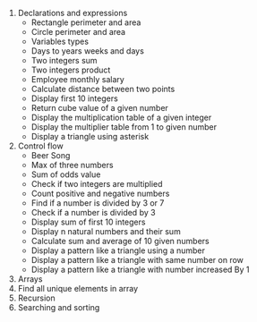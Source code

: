 1. Declarations and expressions
   * Rectangle perimeter and area
   * Circle perimeter and area
   * Variables types
   * Days to years weeks and days
   * Two integers sum
   * Two integers product
   * Employee monthly salary
   * Calculate distance between two points
   * Display first 10 integers
   * Return cube value of a given number
   * Display the multiplication table of a given integer
   * Display the multiplier table from 1 to given number
   * Display a triangle using asterisk
2. Control flow
   * Beer Song
   * Max of three numbers
   * Sum of odds value
   * Check if two integers are multiplied
   * Count positive and negative numbers
   * Find if a number is divided by 3 or 7
   * Check if a number is divided by 3
   * Display sum of first 10 integers
   * Display n natural numbers and their sum
   * Calculate sum and average of 10 given numbers
   * Display a pattern like a triangle using a number
   * Display a pattern like a triangle with same number on row
   * Display a pattern like a triangle with number increased By 1
3. Arrays
4. Find all unique elements in array
4. Recursion
5. Searching and sorting